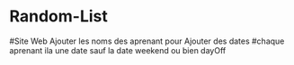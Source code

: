 # Random-List
 
#Site Web Ajouter les noms des aprenant pour Ajouter des dates 
#chaque aprenant ila une date sauf la date weekend ou bien dayOff

